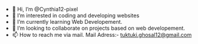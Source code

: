 - 👋 Hi, I’m @Cynthia12-pixel
- 👀 I’m interested in coding and developing websites
- 🌱 I’m currently learning Web Developement.
- 💞️ I’m looking to collaborate on projects based on web developement.
- 📫 How to reach me via mail.
Mail Adress:- tuktuki.ghosal12@gmail.com
<!---
Cynthia12-pixel/Cynthia12-pixel is a ✨ special ✨ repository because its `README.md` (this file) appears on your GitHub profile.
You can click the Preview link to take a look at your changes.
--->
